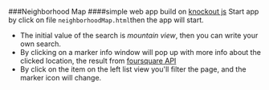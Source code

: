 ###Neighborhood Map
####simple web app build on [knockout js](http://knockoutjs.com/)
Start app by click on file `neighborhoodMap.html`then the app will start. 
- The initial value of the search is *mountain view*, then you can write your own search.
- By clicking on a marker info window will pop up with more info about the clicked location, the result from [foursquare API](https://developer.foursquare.com/)
- By click on the item on the left list view you'll filter the page, and the marker icon will change. 
